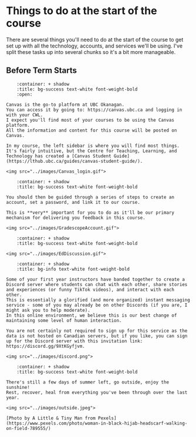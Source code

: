 Things to do at the start of the course
=======================

There are several things you'll need to do at the start of the course to get set up with all the technology, accounts, and services we'll be using.
I've split these tasks up into several chunks so it's a bit more manageable. 

## Before Term Starts

```{dropdown} 1. Log into Canvas
    :container: + shadow
    :title: bg-success text-white font-weight-bold
    :open:

Canvas is the go-to platform at UBC Okanagan.
You can access it by going to: https://canvas.ubc.ca and logging in with your CWL.
I expect you'll find most of your courses to be using the Canvas platform.
All the information and content for this course will be posted on Canvas.

In my course, the left sidebar is where you will find most things.
It's fairly intuitive, but the Centre for Teaching, Learning, and Technology has created a [Canvas Student Guide](https://lthub.ubc.ca/guides/canvas-student-guide/).

<img src="../images/Canvas_login.gif">
```

```{dropdown} 2. On the left sidebar in Canvas, click on Gradescope.
    :container: + shadow
    :title: bg-success text-white font-weight-bold

You should then be guided through a series of steps to create an account, set a password, and link it to our course. 

This is **very** important for you to do as it'll be our primary mechanism for delivering you feedback in this course.

<img src="../images/GradescopeAccount.gif">
```

```{dropdown} 3. Join Ed Discussion and say hi!
    :container: + shadow
    :title: bg-success text-white font-weight-bold

<img src="../images/EdDiscussion.gif">
```

```{dropdown} 4. [Optional] Sign up for the unofficial UBCO 1st Year Science Discord Server
    :container: + shadow
    :title: bg-info text-white font-weight-bold

Some of your first year instructors have banded together to create a Discord server where students can chat with each other, share stories and experiences (or funny TikTok videos), and interact with each other. 
This is essentially a glorified (and more organized) instant messaging service - some of you may already be on other Discords (if you are, I might ask you to help moderate).
In this online environment, we believe this is our best change of maintaining some level of human interaction.

You are not certainly not required to sign up for this service as the data is not hosted on Canadian servers, but if you like, you can sign up for the Discord server with this invitation link: https://discord.gg/9XtKGyfjvm.

<img src="../images/discord.png">
```

```{dropdown} 5. [Required] Take a break!
    :container: + shadow
    :title: bg-success text-white font-weight-bold

There's still a few days of summer left, go outside, enjoy the sunshine!
Rest, recover, heal from everything you've been through over the last year.

<img src="../images/outside.jpeg">

[Photo by A Little & Tiny Man from Pexels](https://www.pexels.com/photo/woman-in-black-hijab-headscarf-walking-on-field-789555/)
```